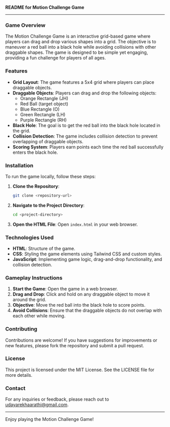 **README for Motion Challenge Game**

---

### **Game Overview**
The Motion Challenge Game is an interactive grid-based game where players can drag and drop various shapes into a grid. The objective is to maneuver a red ball into a black hole while avoiding collisions with other draggable shapes. The game is designed to be simple yet engaging, providing a fun challenge for players of all ages.

### **Features**
- **Grid Layout**: The game features a 5x4 grid where players can place draggable objects.
- **Draggable Objects**: Players can drag and drop the following objects:
  - Orange Rectangle (JH)
  - Red Ball (target object)
  - Blue Rectangle (O)
  - Green Rectangle (LH)
  - Purple Rectangle (RH)
- **Black Hole**: The goal is to get the red ball into the black hole located in the grid.
- **Collision Detection**: The game includes collision detection to prevent overlapping of draggable objects.
- **Scoring System**: Players earn points each time the red ball successfully enters the black hole.

### **Installation**
To run the game locally, follow these steps:
1. **Clone the Repository**:
   ```bash
   git clone <repository-url>
   ```
2. **Navigate to the Project Directory**:
   ```bash
   cd <project-directory>
   ```
3. **Open the HTML File**:
   Open `index.html` in your web browser.

### **Technologies Used**
- **HTML**: Structure of the game.
- **CSS**: Styling the game elements using Tailwind CSS and custom styles.
- **JavaScript**: Implementing game logic, drag-and-drop functionality, and collision detection.

### **Gameplay Instructions**
1. **Start the Game**: Open the game in a web browser.
2. **Drag and Drop**: Click and hold on any draggable object to move it around the grid.
3. **Objective**: Move the red ball into the black hole to score points.
4. **Avoid Collisions**: Ensure that the draggable objects do not overlap with each other while moving.

### **Contributing**
Contributions are welcome! If you have suggestions for improvements or new features, please fork the repository and submit a pull request.

### **License**
This project is licensed under the MIT License. See the LICENSE file for more details.

### **Contact**
For any inquiries or feedback, please reach out to udayarekhaarathi@gmail.com.

---

Enjoy playing the Motion Challenge Game!
